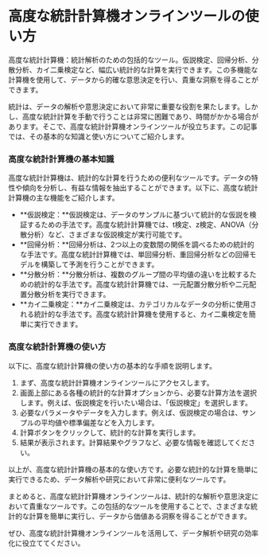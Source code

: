 高度な統計計算機オンラインツールの使い方
====================

高度な統計計算機：統計解析のための包括的なツール。仮説検定、回帰分析、分散分析、カイ二乗検定など、幅広い統計的な計算を実行できます。この多機能な計算機を使用して、データから的確な意思決定を行い、貴重な洞察を得ることができます。

統計は、データの解析や意思決定において非常に重要な役割を果たします。しかし、高度な統計計算を手動で行うことは非常に困難であり、時間がかかる場合があります。そこで、高度な統計計算機オンラインツールが役立ちます。この記事では、その基本的な知識と使い方についてご紹介します。

### 高度な統計計算機の基本知識

高度な統計計算機は、統計的な計算を行うための便利なツールです。データの特性や傾向を分析し、有益な情報を抽出することができます。以下に、高度な統計計算機の主な機能をご紹介します。

- **仮説検定：**仮説検定は、データのサンプルに基づいて統計的な仮説を検証するための手法です。高度な統計計算機では、t検定、z検定、ANOVA（分散分析）など、さまざまな仮説検定が実行可能です。
- **回帰分析：**回帰分析は、2つ以上の変数間の関係を調べるための統計的な手法です。高度な統計計算機では、単回帰分析、重回帰分析などの回帰モデルを構築して予測を行うことができます。
- **分散分析：**分散分析は、複数のグループ間の平均値の違いを比較するための統計的な手法です。高度な統計計算機では、一元配置分散分析や二元配置分散分析を実行できます。
- **カイ二乗検定：**カイ二乗検定は、カテゴリカルなデータの分析に使用される統計的な手法です。高度な統計計算機を使用すると、カイ二乗検定を簡単に実行できます。

### 高度な統計計算機の使い方

以下に、高度な統計計算機の使い方の基本的な手順を説明します。

1. まず、高度な統計計算機オンラインツールにアクセスします。
2. 画面上部にある各種の統計的な計算オプションから、必要な計算方法を選択します。例えば、仮説検定を行いたい場合は、「仮説検定」を選択します。
3. 必要なパラメータやデータを入力します。例えば、仮説検定の場合は、サンプルの平均値や標準偏差などを入力します。
4. 計算ボタンをクリックして、統計的な計算を実行します。
5. 結果が表示されます。計算結果やグラフなど、必要な情報を確認してください。

以上が、高度な統計計算機の基本的な使い方です。必要な統計的な計算を簡単に実行できるため、データ解析や研究において非常に便利なツールです。

まとめると、高度な統計計算機オンラインツールは、統計的な解析や意思決定において貴重なツールです。この包括的なツールを使用することで、さまざまな統計的な計算を簡単に実行し、データから価値ある洞察を得ることができます。

ぜひ、高度な統計計算機オンラインツールを活用して、データ解析や研究の効率化に役立ててください。